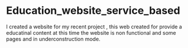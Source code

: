# Education_website_service_based
I created a website for my recent project , this web created for provide a educatinal content at this time the website is non functional and some pages and in underconstruction mode.
